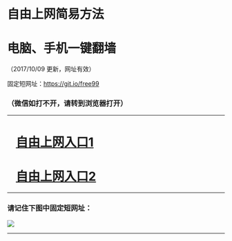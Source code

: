 ﻿# 自由上网简易方法

# 电脑、手机一键翻墙

（2017/10/09 更新，网址有效）

固定短网址：https://git.io/free99

### （微信如打不开，请转到浏览器打开）


***





# &nbsp;&nbsp; <a href="http://ft778629893.fwq-tz-1001.info/fwqtz01.html?t=100900123978 " target="_blank">自由上网入口1</a>
# &nbsp;&nbsp; <a href="http://ft10436052.fwq-tz-1002.info/fwqtz02.html?t=100900120392 " target="_blank">自由上网入口2</a>
***

### 请记住下图中固定短网址：

<img src="https://s3-us-west-2.amazonaws.com/fwq-1001/yjfq-20170905okok.png" /> 


***

